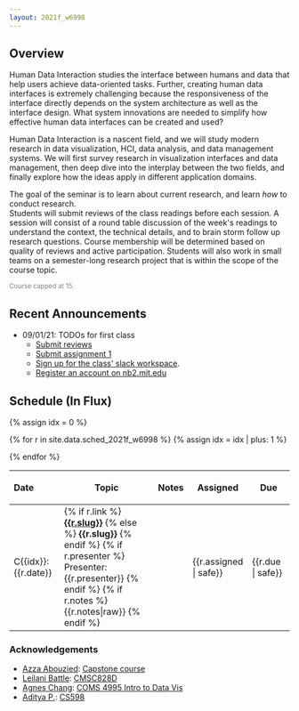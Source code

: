 ```yaml
---
layout: 2021f_w6998
---
```



## Overview

Human Data Interaction studies the interface between humans and data that help users achieve data-oriented tasks. Further, creating human data interfaces is extremely challenging because the responsiveness of the interface directly depends on the system architecture as well as the interface design.  What system innovations are needed to simplify how effective human data interfaces can be created and used?

Human Data Interaction is a nascent field, and we will study modern research in data visualization, HCI, data analysis, and data management systems.   We will first survey research in visualization interfaces and data management, then deep dive into the interplay between the two fields, and finally explore how the ideas apply in different application domains.


The goal of the seminar is to learn about current research, and learn _how_ to conduct research.   
Students will submit reviews of the class readings before each session.  A session will consist of a round table discussion of the week's readings to understand the context, the technical details, and to brain storm follow up research questions.  Course membership will be determined based on quality of reviews and active participation.  Students will also work in small teams on a semester-long research project that is within the scope of the course topic.  

<small style="color: grey">Course capped at 15.</small>


## Recent Announcements

<!--
* Please note, the full list of all papers and their direct PDF links are below the schedule.  The schedule will link to the papers on nb2.mit.edu, which is a nice platform for the class to collaboratively discuss the readings.  You can subscribe using our class' [registration link](http://nb.mit.edu/subscribe?key=Ky57vnKHys8WXkwqSJIZvkdJaqLLVLm6JDCPA0ueYwKLKrqlb6) 
-->

* 09/01/21: TODOs for first class
  * [Submit reviews](https://forms.gle/NpGxPBCeMFvKsr4W9)
  * [Submit assignment 1](./a1)
  * [Sign up for the class' slack workspace](https://join.slack.com/t/hdisystems/signup).
  * [Register an account on nb2.mit.edu](http://nb.mit.edu/subscribe?key=Ky57vnKHys8WXkwqSJIZvkdJaqLLVLm6JDCPA0ueYwKLKrqlb6)


## Schedule (In Flux)

<!--
Goal: understand the challenges that sit in between scale/data and data interface design

By the end of the course, students should be able to

* understand how a given interaction design affects the system 
* be able to take an interface and reframe it in terms of data flow and rendering
* understand the trade-off between optimizations and interaction expressiveness
* take an innotativation in the ssytem/alg side and see how it can change the interface design

Themes

* task defines design and goodness metrics
  * Tamara's task modeling
* language to describe task
* mapping language to UI and to data processing

HDI

* Visual representation of processed data
* Ways to interact with and manipulate data/program
* Differences based on the task, data type, and scalability/system concerns

Connection between classic db and ui

* vis = view
* selection is lineage
* interaction is querying
* where the obvious connection fails: layout, nested organization, pure design


Tasks: tamara, limitations of tamara's
* How to articulate tasks?
Languages: VizQL, Vegalite 
* What properties of a language?  compositional, well defined
Interaction Design: vegalite?
* 
Perception: Cleveland, more recent one
* Discuss experiment design, metrics, user studies
Cognition: Hullman
Recommendation: apt/draco
* language useful for prediction
Recommendation: exploration??
Data models: relational, nested, streaming, (meta)lineage
DB-VIS connections
* vis=view
* selection is lineage
* interaction is query transforms
* concurrency control and async 
* failure modes: layout, nested orgs, pure design
* Collaboration and coordination
  * https://cs598.github.io/papers/collab-vis.pdf
* performance/optimization
  * Columnar: cstore, arrow, arquero, duckdb
  * Approx: AQP, blinkdb
  * precompute: immens/indexes
  * PVD

Modality: touch
* gesturequery
* dbtouch
Modality: text/voice
* Speakql
* CiceroDB
Modality: spreadsheet
* Dataspread
* Airtable

Case Studies
Tasks: extraction
* azza's
Tasks: cleaning
* wrangler/profiler
Tasks: exploration
Tasks: Comparison: gleicher, VCA
Tasks: debugging ML
Tasks: debugging data analysis


Concerns

* Design for the task
* Interactivity and Responsiveness
* Scale
* "Business logic"
* Changing data (stream and updates)
* Adhoc vs precanned dashboards (explore vs present/share)
* 

Properties of data systems

* query
* AI/prediction
* lineage?
* explanation?

Examples throughout data pipeline

* Data ingest, load
* Data extraction (ML, etc)
  * Wrangler
* Data prep, transform, cleaning
  * Constraints
  * Data programming
  * Complaints
* Data augmentation/dataset search
* Data exploration
* Data modeling
* Data presentation


When making arguments (X sucks, X is slow), provide qualifying examples (e.g., Y is a setting where X is slow).

-->

<style>
.presenter { }
</style>

<table class="table table-striped schedule">
  <thead>
  <tr>
    <th class="date" style="max-width: 15em; text-align: left;"> <p> <span>Date </span> </p> </th>
    <th style="min-width: 15%;"> <p> <span>Topic </span> </p> </th>
    <th style="width: 10%"> <p> <span>Notes </span> </p> </th>
    <th style="width: 5%;"> <p> <span>Assigned</span> </p> </th>
    <th style="width: 15%;"> <p> <span>Due</span> </p> </th>
  </tr>
  </thead>
{% assign idx = 0 %}

{% for r in site.data.sched_2021f_w6998 %}
  {% assign idx = idx | plus: 1  %}
  <tr style="background-color: {{r.color}}; ">
    <!--<td class="idx">C{{idx}}</td>-->
    <td class="date" style="text-align: left">C{{idx}}: {{r.date}}</td>
    <td class="slug">
      {% if r.link %}
        <a href="./papers#{{r.link}}"><b>{{r.slug}}</b></a>
      {% else %}
        <b>{{r.slug}}</b>
      {% endif %}
      {% if r.presenter %}
        <br/>
        <span class='presenter'>Presenter: {{r.presenter}}</span>
      {% endif %}
      {% if r.notes %}
        <br/>
        {{r.notes|raw}}
      {% endif %}
      </td>
    <td class="notes">
    </td>
    <td>{{r.assigned | safe}}</td>
    <td>{{r.due | safe}}</td>
  </tr>
{% endfor %}
</table>





### Acknowledgements 

* [Azza Abouzied](http://azza.azurewebsites.net/): [Capstone course](https://github.com/huda-lab/huda-lab.github.io/blob/master/syllabi/Capstone-InteractiveSystems-SyllabusSpring2019.pdf)
* [Leilani Battle](http://www.cs.umd.edu/~leilani/): [CMSC828D](https://umd.instructure.com/courses/1265679/assignments/syllabus)
* [Agnes Chang](http://agneschang.net/): [COMS 4995 Intro to Data Vis](https://columbiaviz.github.io/2020s_w4995/)
* [Aditya P.](http://people.ischool.berkeley.edu/~adityagp/): [CS598](https://cs598.github.io/index.html#papers)


